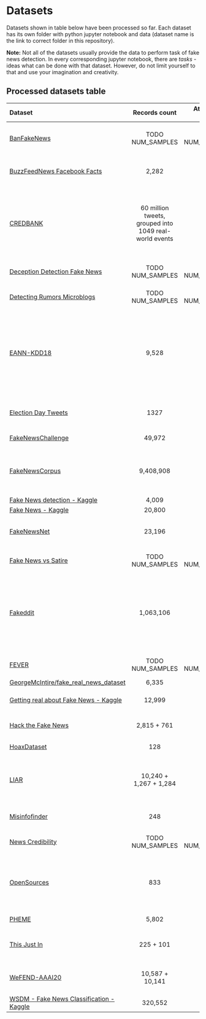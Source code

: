# Datasets

Datasets shown in table below have been processed so far. Each dataset has its own folder with python jupyter notebook and data (dataset name is the link to correct folder in this repository).

**Note:** Not all of the datasets usually provide the data to perform task of fake news detection. In every corresponding jupyter notebook, there are *tasks* - ideas what can be done with that dataset. However, do not limit yourself to that and use your imagination and creativity.


## Processed datasets table

| **Dataset** | **Records count** | **Attributes count** | **Labels** | **Labeling method** |
|:------------|:-----------------:|:--------------------:|------------| --------------------|
| [BanFakeNews](./ban_fake_news/) | TODO NUM_SAMPLES | TODO NUM_FEATURES | TODO LABELS | manual by computer science students |
| [BuzzFeedNews Facebook Facts](./buzzfeednews_facebook_facts/) | 2,282 | 12 | mostly true, no factual content, mixture of true and false, mostly false | manual |
| [CREDBANK](./credbank/) | 60 million tweets, grouped into 1049 real-world events | - | Certainly Inaccurate (-2), Probably Inaccurate (-1), Uncertain/Doubtful (0), Probably Accurate (+1), Certainly Accurate (+2) | 30 human annotators for each event |
| [Deception Detection Fake News](./deception_detection_fake_news/) | TODO NUM_SAMPLES | TODO NUM_FEATURES | TODO LABELS | TODO LABELING METHOD |
| [Detecting Rumors Microblogs](./detecting_rumors_microblogs/) | TODO NUM_SAMPLES | TODO NUM_FEATURES | TODO LABELS | TODO LABELING METHOD |
| [EANN-KDD18](./eann-kdd18/) | 9,528 | - | rumor, non-rumor | official rumor debunking system of Weibo (reported suspicious posts and examined by a committee of trusted users) |
| [Election Day Tweets](./electionday_tweets/) | 1327 | 17 | not fake news, fake news (or 5 categories of fake news) | manual by one expert | 
| [FakeNewsChallenge](./fake_news_challenge/) | 49,972 | 4 | unrelated, discuss, agree, disagree | manual by experts |
| [FakeNewsCorpus](./fake_news_corpus/) | 9,408,908 | 16 | fake, satire, bias, conspiracy, state, junksci, hate, clickbait, unreliable, political, reliable | using domain (with usage of `OpenSources`) |
| [Fake News detection - Kaggle](./fake_news_detection_kaggle/) | 4,009 | 4 | 1 (real), 0 (fake) | unknown |
| [Fake News - Kaggle](./fake_news_kaggle/) | 20,800 | 5 | reliable, unreliable | unknown |
| [FakeNewsNet](./fake_news_net/) | 23,196 | 5 | real, fake | according to fact-checking websites (like politifact.com) |
| [Fake News vs Satire](./fake_news_vs_satire/) | TODO NUM_SAMPLES | TODO NUM_FEATURES | TODO LABELS | TODO LABELING METHOD |
| [Fakeddit](./fakeddit/) | 1,063,106 | 16 | fake (probably 0) or not (probably 1), or 3-way labeling and 6-way labeling (see appropriate README)  | according to subreddit's theme, automated quality checks and manually checked 150 of them for test |
| [FEVER](./fever/) | TODO NUM_SAMPLES | TODO NUM_FEATURES | TODO LABELS | TODO LABELING METHOD |
| [GeorgeMcIntire/fake_real_news_dataset](./georgemcintire_fake_real_news_dataset/) | 6,335 | 3 | REAL, FAKE | unknown |
| [Getting real about Fake News - Kaggle](./getting_real_about_fake_news_kaggle/) | 12,999 | 20 | bias, conspiracy, hate, satire, state, junksci, fake, bs | using domain (with usage of `OpenSources`) |
| [Hack the Fake News](./hack_the_fake_news/) | 2,815 + 761 | 6 | fake news (3) or not (1) | manual by students of journalism |
| [HoaxDataset](./hoax_dataset/) | 128 | - | Hoax, Nonhoax | manual by experts |
| [LIAR](./liar/) | 10,240 + 1,267 + 1,284  | 14 | barely true counts, false counts, half true counts, mostly true counts, pants on fire counts | according to fact-checking websites (like politifact.com) |
| [Misinfofinder](./misinfofinder/) | 248  | 13 | 1 (misinformative), 0 (non-misinformative) | manual by authors |
| [News Credibility](./news_credibility/) | TODO NUM_SAMPLES | TODO NUM_FEATURES | TODO LABELS | TODO LABELING METHOD |
| [OpenSources](./opensources/) | 833 | 5 | bias, clickbait, conspiracy, fake, hate, junksci, satire, political, reliable, rumor, state, unreliable, blog, satirical | manual by experts (only websites are labeled) |
| [PHEME](./pheme/) | 5,802 | - | rumour, non-rumours | manual by journalists |
| [This Just In](./this_just_in/) | 225 + 101 | 2 | fake, real, satire | according to source (and additional filtering) |
| [WeFEND-AAAI20](./wefend_aaai20/) | 10,587 + 10,141 | 6 | 1 (fake), 0 (real) | manual by experts, considering title only |
| [WSDM - Fake News Classification - Kaggle](./wsdm_fake_news_classification_kaggle/) | 320,552 | 8 | unrelated, agreed, disagreed | probably by experts |
